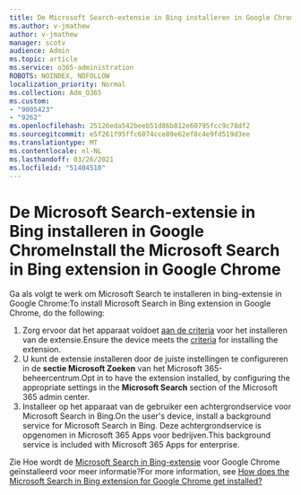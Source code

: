 ```yaml
---
title: De Microsoft Search-extensie in Bing installeren in Google Chrome
ms.author: v-jmathew
author: v-jmathew
manager: scotv
audience: Admin
ms.topic: article
ms.service: o365-administration
ROBOTS: NOINDEX, NOFOLLOW
localization_priority: Normal
ms.collection: Adm_O365
ms.custom:
- "9005423"
- "9262"
ms.openlocfilehash: 25126eda542beeb51d86b812e60795fcc9c78df2
ms.sourcegitcommit: e5f261f95ffc6074cce89e62ef8c4e9fd519d3ee
ms.translationtype: MT
ms.contentlocale: nl-NL
ms.lasthandoff: 03/26/2021
ms.locfileid: "51404510"
---
```

# <a name="install-the-microsoft-search-in-bing-extension-in-google-chrome"></a><span data-ttu-id="46f1e-102">De Microsoft Search-extensie in Bing installeren in Google Chrome</span><span class="sxs-lookup"><span data-stu-id="46f1e-102">Install the Microsoft Search in Bing extension in Google Chrome</span></span>

<span data-ttu-id="46f1e-103">Ga als volgt te werk om Microsoft Search te installeren in bing-extensie in Google Chrome:</span><span class="sxs-lookup"><span data-stu-id="46f1e-103">To install Microsoft Search in Bing extension in Google Chrome, do the following:</span></span>

1. <span data-ttu-id="46f1e-104">Zorg ervoor dat het apparaat voldoet [aan de criteria](https://go.microsoft.com/fwlink/?linkid=2152236) voor het installeren van de extensie.</span><span class="sxs-lookup"><span data-stu-id="46f1e-104">Ensure the device meets the [criteria](https://go.microsoft.com/fwlink/?linkid=2152236) for installing the extension.</span></span>
2. <span data-ttu-id="46f1e-105">U kunt de extensie installeren door de juiste instellingen te configureren in de **sectie Microsoft Zoeken** van het Microsoft 365-beheercentrum.</span><span class="sxs-lookup"><span data-stu-id="46f1e-105">Opt in to have the extension installed, by configuring the appropriate settings in the **Microsoft Search** section of the Microsoft 365 admin center.</span></span>
3. <span data-ttu-id="46f1e-106">Installeer op het apparaat van de gebruiker een achtergrondservice voor Microsoft Search in Bing.</span><span class="sxs-lookup"><span data-stu-id="46f1e-106">On the user's device, install a background service for Microsoft Search in Bing.</span></span> <span data-ttu-id="46f1e-107">Deze achtergrondservice is opgenomen in Microsoft 365 Apps voor bedrijven.</span><span class="sxs-lookup"><span data-stu-id="46f1e-107">This background service is included with Microsoft 365 Apps for enterprise.</span></span>

<span data-ttu-id="46f1e-108">Zie Hoe wordt de [Microsoft Search in Bing-extensie](https://go.microsoft.com/fwlink/?linkid=2150992) voor Google Chrome geïnstalleerd voor meer informatie?</span><span class="sxs-lookup"><span data-stu-id="46f1e-108">For more information, see [How does the Microsoft Search in Bing extension for Google Chrome get installed?](https://go.microsoft.com/fwlink/?linkid=2150992)</span></span>
